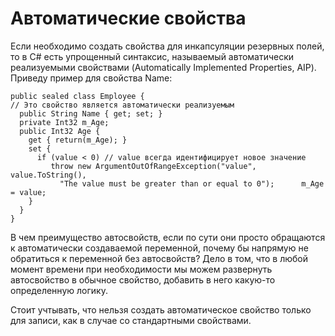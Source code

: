 # Автоматические свойства

Если необходимо создать свойства для инкапсуляции резервных полей, то в С\# есть упрощенный синтаксис, называемый автоматически реализуемыми свойствами \(Automatically Implemented Properties, AIP\). Приведу пример для свойства Name:

```
public sealed class Employee {   
// Это свойство является автоматически реализуемым  
  public String Name { get; set; }
  private Int32 m_Age;  
  public Int32 Age {
    get { return(m_Age); }    
    set {       
      if (value < 0) // value всегда идентифицирует новое значение
         throw new ArgumentOutOfRangeException("value", value.ToString(),
           "The value must be greater than or equal to 0");      m_Age = value;
    }
  }
}
```

В чем преимущество автосвойств, если по сути они просто обращаются к автоматически создаваемой переменной, почему бы напрямую не обратиться к переменной без автосвойств? Дело в том, что в любой момент времени при необходимости мы можем развернуть автосвойство в обычное свойство, добавить в него какую-то определенную логику.

Стоит учтывать, что нельзя создать автоматическое свойство только для записи, как в случае со стандартными свойствами.

